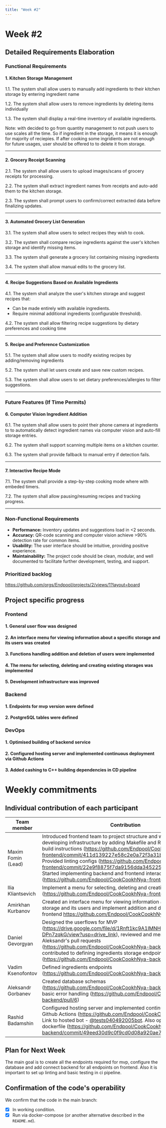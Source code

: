 ```yaml
---
title: "Week #2"
---
```


# **Week #2**

## Detailed Requirements Elaboration

### Functional Requirements

#### 1. Kitchen Storage Management
1.1. The system shall allow users to manually add ingredients to their kitchen storage by entering ingredient name   
     

1.2. The system shall allow users to remove ingredients by deleting items individually   

1.3. The system shall display a real-time inventory of available ingredients.  


Note: with decided to go from quantity management to not push users to use scales all the time. So if ingredient in the storage, it means it is enough for majority of reciepies. If after cooking some ingridients are not enough for future usages, user should be offered to  to delete it from storage.

---

#### 2. Grocery Receipt Scanning
2.1. The system shall allow users to upload images/scans of grocery receipts for processing.  

2.2. The system shall extract ingredient names from receipts and auto-add them to the kitchen storage.  

2.3. The system shall prompt users to confirm/correct extracted data before finalizing updates.  

---

#### 3. Automated Grocery List Generation
3.1. The system shall allow users to select recipes they wish to cook.  

3.2. The system shall compare recipe ingredients against the user's kitchen storage and identify missing items.  

3.3. The system shall generate a grocery list containing missing ingredients  

3.4. The system shall allow manual edits to the grocery list.  


---

#### 4. Recipe Suggestions Based on Available Ingredients
4.1. The system shall analyze the user's kitchen storage and suggest recipes that:  
   - Can be made entirely with available ingredients.  
   - Require minimal additional ingredients (configurable threshold).  

4.2. The system shall allow filtering recipe suggestions by dietary preferences and cooking time   




---

#### 5. Recipe and Preference Customization
5.1. The system shall allow users to modify existing recipes by adding/removing ingredients  

5.2. The system shall let users create and save new custom recipes.

5.3. The system shall allow users to set dietary preferences/allergies to filter suggestions.  

---

### Future Features (If Time Permits)

#### 6. Computer Vision Ingredient Addition
6.1. The system shall allow users to point their phone camera at ingredients to to automatically detect ingredient names via computer vision and auto-fill storage entries.  

6.2. The system shall support scanning multiple items on a kitchen counter.  

6.3. The system shall provide fallback to manual entry if detection fails.  

---

#### 7. Interactive Recipe Mode
7.1. The system shall provide a step-by-step cooking mode where with embeded timers.

7.2. The system shall allow pausing/resuming recipes and tracking progress.  


---

### Non-Functional Requirements
- **Performance:** Inventory updates and suggestions load in <2 seconds.  
- **Accuracy:** QR-code scanning and computer vision achieve >90% detection rate for common items.  
- **Usability:** The user interface should be intuitive, providing positive experience.
- **Maintainability:** The project code should be clean, modular, and well documented to facilitate further development, testing, and support.







### Prioritized backlog

https://github.com/orgs/Endpool/projects/2/views/1?layout=board

## Project specific progress

### Frontend

#### 1. General user flow was designed
#### 2. An interface menu for viewing information about a specific storage and its users was created
#### 3. Functions handling addition and deletion of users were implemented 
#### 4. The menu for selecting, deleting and creating existing storages was implemented
#### 5. Development infrastructure was improved  

### Backend

#### 1. Endpoints for mvp version were defined
#### 2. PostgreSQL tables were defined  

### DevOps

#### 1. Optimised building of backend service 
#### 2. Configured hosting server and implemented continuous deployment via Github Actions
#### 3. Added cashing to C++ building dependencies in CD pipeline

# Weekly commitments

## Individual contribution of each participant
| Team member                             | Contribution |
|-----------------------------------------|------------------|
|Maxim Fomin (Lead)|Introduced frontend team to project structure and workflow. Improved developing infrastructure by adding Makefile and README.md with build instructions (https://github.com/Endpool/CookCookhNya-frontend/commit/411d139227e58c2e0a72f3a31baee9266a601e88). Provided linting configs (https://github.com/Endpool/CookCookhNya-frontend/commit/22e9f8875f7da9156dda345225e208509f6f6b5d). Started implementing backend and frontend interaction?(https://github.com/Endpool/CookCookhNya-frontend/pull/5) |
|Ilia Kliantsevich| Implement a menu for selecting, deleting and creating existing storages (https://github.com/Endpool/CookCookhNya-frontend/pull/2)|
|Amirkhan Kurbanov|Created an interface menu for viewing information about a specific storage and its users and implement addition and deletion of users on frontend https://github.com/Endpool/CookCookhNya-frontend/pull/3|
|Daniel Gevorgyan| Designed the userflows for MVP (https://drive.google.com/file/d/1Rnft1kc9A1IMNHlD7eLzL-7-DPn7zqkG/view?usp=drive_link), reviewed and merged Vadim's and Aleksandr's pull requests (https://github.com/Endpool/CookCookhNya-backend/pull/7), and contributed to defining ingredients storage endpoints (https://github.com/Endpool/CookCookhNya-backend/pull/9)|
|Vadim Ksenofontov|Defined ingredients endpoints (https://github.com/Endpool/CookCookhNya-backend/pull/6)|
|Aleksandr Gorbanev|Created database schemas (https://github.com/Endpool/CookCookhNya-backend/pull/5), added basic error handling (https://github.com/Endpool/CookCookhNya-backend/pull/6)|
|Rashid Badamshin| Configured hosting server and implemented continuous deployment via Github Actions (https://github.com/Endpool/CookCookhNya/actions). Link to hosted bot - [@tests040492005bot](https://t.me/tests040492005bot). Also optimised scala dockerfile (https://github.com/Endpool/CookCookhNya-backend/commit/49eed30d9c0f9cd0d08a920ae7bf79689e22117b)|

## Plan for Next Week

The main goal is to create all the endpoints required for mvp, configure the database and add connect backend for all endpoints on frontend. Also it is important to set up linting and basic testing in ci pipeline. 



## Confirmation of the code's operability

We confirm that the code in the main branch:
- [x] In working condition.
- [x] Run via docker-compose (or another alternative described in the `README.md`).